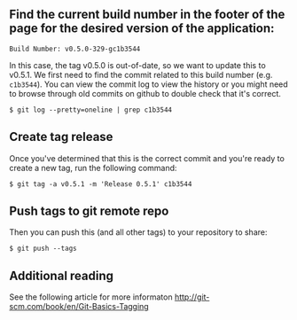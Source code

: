 
## Find the current build number in the footer of the page for the desired version of the application:
```
Build Number: v0.5.0-329-gc1b3544 
```
In this case, the tag v0.5.0 is out-of-date, so we want to update this to v0.5.1. We first need to find the commit related to this build number (e.g. `c1b3544`).
You can view the commit log to view the history or you might need to browse through old commits on github to double check that it's correct.

```
$ git log --pretty=oneline | grep c1b3544
```

## Create tag release
Once you've determined that this is the correct commit and you're ready to create a new tag, run the following command:
```
$ git tag -a v0.5.1 -m 'Release 0.5.1' c1b3544
```

## Push tags to git remote repo
Then you can push this (and all other tags) to your repository to share:
```
$ git push --tags
```

## Additional reading
See the following article for more informaton
http://git-scm.com/book/en/Git-Basics-Tagging
